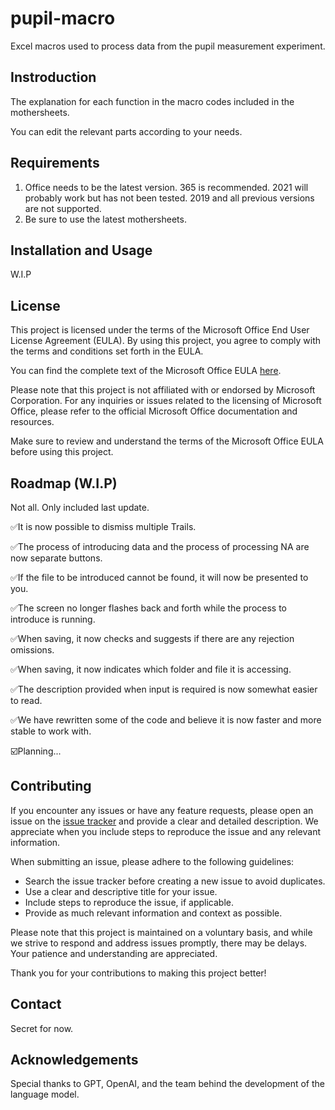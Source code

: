 #  pupil-macro

Excel macros used to process data from the pupil measurement experiment.

## Instroduction

The explanation for each function in the macro codes included in the mothersheets.

You can edit the relevant parts according to your needs.

## Requirements

1. Office needs to be the latest version. 365 is recommended. 2021 will probably work but has not been tested. 2019 and all previous versions are not supported.
2. Be sure to use the latest mothersheets.

## Installation and Usage

W.I.P

## License

This project is licensed under the terms of the Microsoft Office End User License Agreement (EULA). By using this project, you agree to comply with the terms and conditions set forth in the EULA.

You can find the complete text of the Microsoft Office EULA [here](https://www.microsoft.com/en-us/Useterms/Retail/Office/365/HomeUse/UseTerms_Retail_Office_365_HomeUse_EN_US).

Please note that this project is not affiliated with or endorsed by Microsoft Corporation. For any inquiries or issues related to the licensing of Microsoft Office, please refer to the official Microsoft Office documentation and resources.

Make sure to review and understand the terms of the Microsoft Office EULA before using this project.

## Roadmap (W.I.P)

Not all. Only included last update.

✅It is now possible to dismiss multiple Trails.

✅The process of introducing data and the process of processing NA are now separate buttons.

✅If the file to be introduced cannot be found, it will now be presented to you.

✅The screen no longer flashes back and forth while the process to introduce is running.

✅When saving, it now checks and suggests if there are any rejection omissions.

✅When saving, it now indicates which folder and file it is accessing.

✅The description provided when input is required is now somewhat easier to read.

✅We have rewritten some of the code and believe it is now faster and more stable to work with.

☑️Planning...

## Contributing

If you encounter any issues or have any feature requests, please open an issue on the [issue tracker](link-to-issue-tracker) and provide a clear and detailed description. We appreciate when you include steps to reproduce the issue and any relevant information.

When submitting an issue, please adhere to the following guidelines:

- Search the issue tracker before creating a new issue to avoid duplicates.
- Use a clear and descriptive title for your issue.
- Include steps to reproduce the issue, if applicable.
- Provide as much relevant information and context as possible.

Please note that this project is maintained on a voluntary basis, and while we strive to respond and address issues promptly, there may be delays. Your patience and understanding are appreciated.

Thank you for your contributions to making this project better!

## Contact

Secret for now.

## Acknowledgements

Special thanks to GPT, OpenAI, and the team behind the development of the language model.
